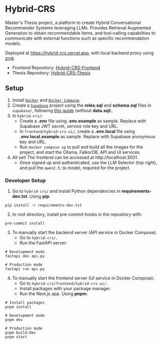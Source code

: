 # Hybrid-CRS
Master's Thesis project, a platform to create Hybrid Conversational Recommender Systems leveraging LLMs. Provides Retrieval Augmented Generation to obtain recommendable items, and tool-calling capabilities to communicate with external functions such as specific recommendation models. 

Deployed at https://hybrid-crs.vercel.app, with local backend proxy using [zrok](https://zrok.io/).

- Frontend Repository: [Hybrid-CRS-Frontend](https://github.com/Acervans/Hybrid-CRS-Frontend)
- Thesis Repository: [Hybrid-CRS-Thesis](https://github.com/Acervans/Hybrid-CRS-Thesis)


## Setup
1. Install [`Docker`](https://www.docker.com/get-started/) and [`Docker Compose`](https://docs.docker.com/compose/).
2. Create a [`Supabase`](https://supabase.com/) project using the __roles.sql__ and __schema.sql__ files in `supabase/`, following [this guide](https://supabase.com/docs/guides/platform/migrating-within-supabase/backup-restore#restore-backup-using-cli) (without __data.sql__).
3. In `hybrid-crs/`:
   - Create a __.env__ file using __.env.example__ as sample. Replace with Supabase JWT secret, service role key and URL.
   - In `frontend/hybrid-crs-ui/`, create a __.env.local__ file using __.env.local.example__ as sample. Replace with Supabase anonymous key and URL.
   - Run `docker compose up` to pull and build all the images for the project, and start the Ollama, FalkorDB, API and UI services.
4. All set! The frontend can be accessed at http://localhost:3001.
   - Once signed up and authenticated, use the LLM Selector (top right), and pull the `qwen2.5:3b` model, required for the project.

### Developer Setup
1. Go to `hybrid-crs/` and install Python dependencies in __requirements-dev.txt__. Using __pip__:
```shell
pip install -r requirements-dev.txt
```
2. In root directory, install pre-commit hooks in the repository with:
```shell
pre-commit install
```
3. To manually start the backend server (API service in Docker Compose):
   - Go to `hybrid-crs/`.
   - Run the FastAPI server:
```shell
# Development mode
fastapi dev api.py
```
```shell
# Production mode
fastapi run api.py
```
4. To manually start the frontend server (UI service in Docker Compose):
   - Go to `hybrid-crs/frontend/hybrid-crs-ui/`.
   - Install packages with your package manager.
   - Run the Next.js app. Using __pnpm__:
```shell
# Install packages
pnpm install
```
```shell
# Development mode
pnpm dev
```
```shell
# Production mode
pnpm build:dev
pnpm start
```
